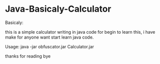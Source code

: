 # Java-Basicaly-Calculator

Basicaly:

this is a simple calculator writing in java code
for begin to learn this, i have make for anyone want start
learn java code.

Usage:
java -jar obfuscator.jar Calculator.jar

thanks for reading
bye
